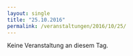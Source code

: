 ```yaml
---
layout: single
title: "25.10.2016"
permalink: /veranstaltungen/2016/10/25/
---
```


Keine Veranstaltung an diesem Tag.
